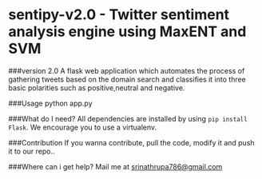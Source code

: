 # sentipy-v2.0 - Twitter sentiment analysis engine using MaxENT and SVM

###version 2.0
A flask web application which automates the process of gathering tweets based on the domain search and classifies it into three basic polarities such as positive,neutral and negative.

###Usage
    python app.py

###What do I need?
    All dependencies are installed by using `pip install Flask`. We encourage you to use a virtualenv.
    
###Contribution
If you wanna contribute, pull the code, modify it and push it to our repo..

###Where can i get help?
Mail me at [srinathrupa786@gmail.com](mailto://srinathrupa786@gmail.com)

